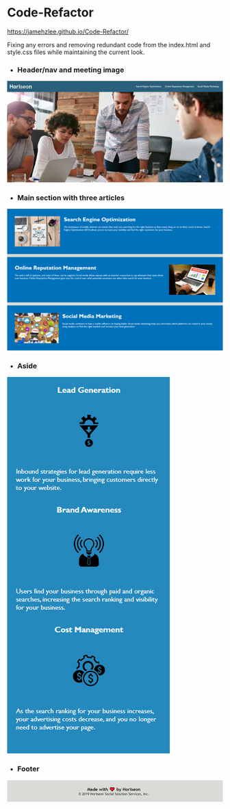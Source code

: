 # Code-Refactor

https://jamehzlee.github.io/Code-Refactor/

Fixing any errors and removing redundant code from the index.html and style.css files while maintaining the current look.


* ### Header/nav and meeting image
![screenshot of the header and nav](./assets/images/header-div.png)

* ### Main section with three articles
![screenshot of section with three articles](./assets/images/content-section.png)

* ### Aside
![screenshot of aside](./assets/images/aside.png)

* ### Footer
![screenshot of footer](./assets/images/footer.png)